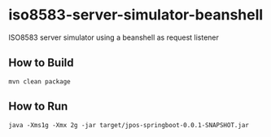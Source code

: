 # iso8583-server-simulator-beanshell
ISO8583 server simulator using a beanshell as request listener

## How to Build
```mvn clean package```

## How to Run
```java -Xms1g -Xmx 2g -jar target/jpos-springboot-0.0.1-SNAPSHOT.jar```